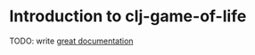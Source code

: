 # Introduction to clj-game-of-life

TODO: write [great documentation](http://jacobian.org/writing/what-to-write/)
